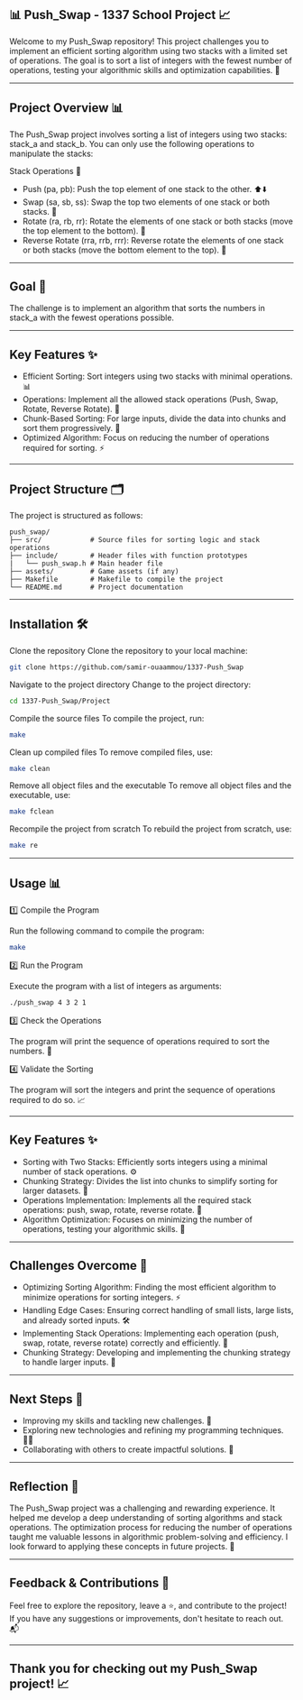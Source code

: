 ## 📊 Push_Swap - 1337 School Project 📈
Welcome to my Push_Swap repository! This project challenges you to implement an efficient sorting algorithm using two stacks with a limited set of operations. The goal is to sort a list of integers with the fewest number of operations, testing your algorithmic skills and optimization capabilities. 🚀

---

## Project Overview 📊
The Push_Swap project involves sorting a list of integers using two stacks: stack_a and stack_b. You can only use the following operations to manipulate the stacks:

Stack Operations 🔄
- Push (pa, pb): Push the top element of one stack to the other. ⬆️⬇️
- Swap (sa, sb, ss): Swap the top two elements of one stack or both stacks. 🔀
- Rotate (ra, rb, rr): Rotate the elements of one stack or both stacks (move the top element to the bottom). 🔄
- Reverse Rotate (rra, rrb, rrr): Reverse rotate the elements of one stack or both stacks (move the bottom element to the top). 🔁

---

## Goal 🎯
The challenge is to implement an algorithm that sorts the numbers in stack_a with the fewest operations possible.

---

## Key Features ✨
- Efficient Sorting: Sort integers using two stacks with minimal operations. 📊
- Operations: Implement all the allowed stack operations (Push, Swap, Rotate, Reverse Rotate). 🔧
- Chunk-Based Sorting: For large inputs, divide the data into chunks and sort them progressively. 🧩
- Optimized Algorithm: Focus on reducing the number of operations required for sorting. ⚡

---

## Project Structure 🗂️
The project is structured as follows:
```
push_swap/
├── src/            # Source files for sorting logic and stack operations
├── include/        # Header files with function prototypes
|   └── push_swap.h # Main header file
├── assets/         # Game assets (if any)
├── Makefile        # Makefile to compile the project
└── README.md       # Project documentation
```

---

## Installation 🛠️
Clone the repository
Clone the repository to your local machine:
```bash
git clone https://github.com/samir-ouaammou/1337-Push_Swap
```
Navigate to the project directory
Change to the project directory:
```bash
cd 1337-Push_Swap/Project
```
Compile the source files
To compile the project, run:
```bash
make
```
Clean up compiled files
To remove compiled files, use:
```bash
make clean
```
Remove all object files and the executable
To remove all object files and the executable, use:
```bash
make fclean
```
Recompile the project from scratch
To rebuild the project from scratch, use:
```bash
make re
```

---

## Usage 📊
1️⃣ Compile the Program

Run the following command to compile the program:
```bash
make
```
2️⃣ Run the Program

Execute the program with a list of integers as arguments:
```bash
./push_swap 4 3 2 1
```
3️⃣ Check the Operations

The program will print the sequence of operations required to sort the numbers. 🔄

4️⃣ Validate the Sorting

The program will sort the integers and print the sequence of operations required to do so. 📈

---

## Key Features ✨
- Sorting with Two Stacks: Efficiently sorts integers using a minimal number of stack operations. ⚙️
- Chunking Strategy: Divides the list into chunks to simplify sorting for larger datasets. 🧩
- Operations Implementation: Implements all the required stack operations: push, swap, rotate, reverse rotate. 🔄
- Algorithm Optimization: Focuses on minimizing the number of operations, testing your algorithmic skills. 🧠

---

## Challenges Overcome 💪
- Optimizing Sorting Algorithm: Finding the most efficient algorithm to minimize operations for sorting integers. ⚡
- Handling Edge Cases: Ensuring correct handling of small lists, large lists, and already sorted inputs. 🛠️
- Implementing Stack Operations: Implementing each operation (push, swap, rotate, reverse rotate) correctly and efficiently. 🔧
- Chunking Strategy: Developing and implementing the chunking strategy to handle larger inputs. 🧩

---

## Next Steps 🚀
- Improving my skills and tackling new challenges. 💪
- Exploring new technologies and refining my programming techniques. 🧑‍💻
- Collaborating with others to create impactful solutions. 🤝

---

## Reflection 🌟
The Push_Swap project was a challenging and rewarding experience. It helped me develop a deep understanding of sorting algorithms and stack operations. The optimization process for reducing the number of operations taught me valuable lessons in algorithmic problem-solving and efficiency. I look forward to applying these concepts in future projects. 🚀


---

## Feedback & Contributions 🤝
Feel free to explore the repository, leave a ⭐️, and contribute to the project! If you have any suggestions or improvements, don't hesitate to reach out. 📬

---

## Thank you for checking out my Push_Swap project! 📈

